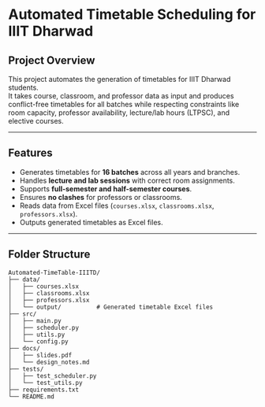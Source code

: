 # Automated Timetable Scheduling for IIIT Dharwad

## Project Overview
This project automates the generation of timetables for IIIT Dharwad students.  
It takes course, classroom, and professor data as input and produces conflict-free timetables for all batches while respecting constraints like room capacity, professor availability, lecture/lab hours (LTPSC), and elective courses.

---

## Features
- Generates timetables for **16 batches** across all years and branches.  
- Handles **lecture and lab sessions** with correct room assignments.  
- Supports **full-semester and half-semester courses**.  
- Ensures **no clashes** for professors or classrooms.  
- Reads data from Excel files (`courses.xlsx`, `classrooms.xlsx`, `professors.xlsx`).  
- Outputs generated timetables as Excel files.

---

## Folder Structure
```text
Automated-TimeTable-IIITD/
├── data/                 
│   ├── courses.xlsx
│   ├── classrooms.xlsx
│   ├── professors.xlsx
│   └── output/          # Generated timetable Excel files
├── src/                  
│   ├── main.py
│   ├── scheduler.py
│   ├── utils.py
│   └── config.py
├── docs/                 
│   ├── slides.pdf
│   └── design_notes.md
├── tests/                
│   ├── test_scheduler.py
│   └── test_utils.py
├── requirements.txt      
└── README.md
```
